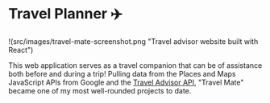 # Travel Planner ✈️

!(src/images/travel-mate-screenshot.png "Travel advisor website built with React")

This web application serves as a travel companion that can be of assistance both before and during a trip! Pulling data from the Places and Maps JavaScript APIs from Google and the [Travel Advisor API](https://rapidapi.com/apidojo/api/travel-advisor/), "Travel Mate" became one of my most well-rounded projects to date.


